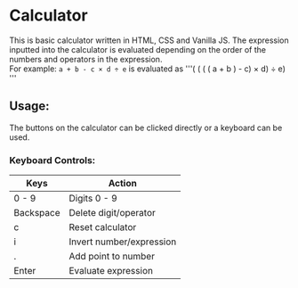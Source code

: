 # Calculator

This is basic calculator written in HTML, CSS and Vanilla JS.
The expression inputted into the calculator is evaluated depending on the order of the numbers and operators in the expression.<br/>
For example: ``` a + b - c × d ÷ e ``` is evaluated as '''( ( ( ( a + b ) - c) × d) ÷ e) '''
## Usage:

The buttons on the calculator can be clicked directly or a keyboard can be used.

### Keyboard Controls:

| Keys | Action |
| ---- | ------ |
| 0 - 9 | Digits 0 - 9 |
| Backspace | Delete digit/operator|
| c | Reset calculator |
| i | Invert number/expression | 
| . | Add point to number |
| Enter | Evaluate expression |